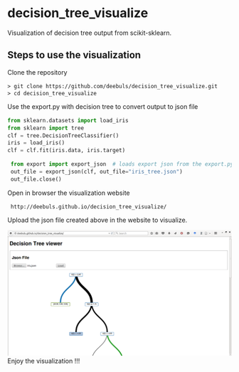 # decision_tree_visualize
Visualization of decision tree output from scikit-sklearn.

## Steps to use the visualization

Clone the repository 
```
> git clone https://github.com/deebuls/decision_tree_visualize.git
> cd decision_tree_visualize
```

Use the export.py  with decision tree to convert output to json file
```python
from sklearn.datasets import load_iris
from sklearn import tree
clf = tree.DecisionTreeClassifier()
iris = load_iris()
clf = clf.fit(iris.data, iris.target)
```

```python
 from export import export_json  # loads export json from the export.py 
 out_file = export_json(clf, out_file="iris_tree.json")
 out_file.close()
```

Open in browser the visualization website
```
 http://deebuls.github.io/decision_tree_visualize/

```
Upload the json file created above in the website to visualize.

![Visualization](images/decision_tree_visual.png)
Enjoy the visualization !!! 

